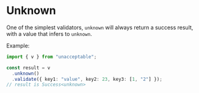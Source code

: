# Unknown

One of the simplest validators, `unknown` will always return a success result,
with a value that infers to `unknown`.

Example:

```ts
import { v } from "unacceptable";

const result = v
  .unknown()
  .validate({ key1: "value", key2: 23, key3: [1, "2"] });
// result is Success<unknown>
```
